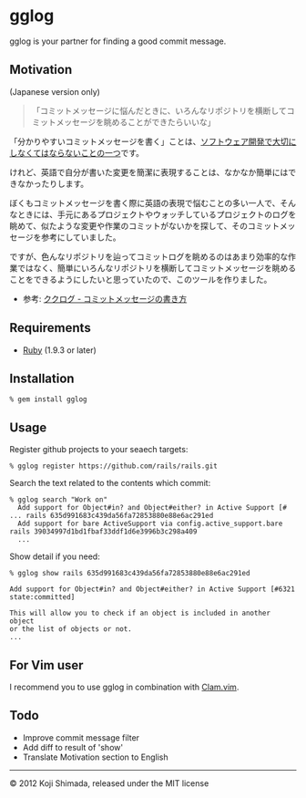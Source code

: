 # gglog

gglog is your partner for finding a good commit message.

## Motivation

(Japanese version only)

>「コミットメッセージに悩んだときに、いろんなリポジトリを横断してコミットメッセージを眺めることができたらいいな」

「分かりやすいコミットメッセージを書く」ことは、[ソフトウェア開発で大切にしなくてはならないことの一つ](http://www.clear-code.com/blog/2012/2/21.html)です。

けれど、英語で自分が書いた変更を簡潔に表現することは、なかなか簡単にはできなかったりします。

ぼくもコミットメッセージを書く際に英語の表現で悩むことの多い一人で、そんなときには、手元にあるプロジェクトやウォッチしているプロジェクトのログを眺めて、似たような変更や作業のコミットがないかを探して、そのコミットメッセージを参考にしていました。

ですが、色んなリポジトリを辿ってコミットログを眺めるのはあまり効率的な作業ではなく、簡単にいろんなリポジトリを横断してコミットメッセージを眺めることをできるようにしたいと思っていたので、このツールを作りました。

- 参考: [ククログ - コミットメッセージの書き方](http://www.clear-code.com/blog/2012/2/21.html)

## Requirements

- [Ruby](http://www.ruby-lang.org/) (1.9.3 or later)

## Installation

    % gem install gglog

## Usage

Register github projects to your seaech targets:

    % gglog register https://github.com/rails/rails.git

Search the text related to the contents which commit:

    % gglog search "Work on"
      Add support for Object#in? and Object#either? in Active Support [# ... rails 635d991683c439da56fa72853880e88e6ac291ed
      Add support for bare ActiveSupport via config.active_support.bare      rails 39034997d1bd1fbaf33ddf1d6e3996b3c298a409
      ...

Show detail if you need:

    % gglog show rails 635d991683c439da56fa72853880e88e6ac291ed

    Add support for Object#in? and Object#either? in Active Support [#6321 state:committed]

    This will allow you to check if an object is included in another object
    or the list of objects or not.
    ...

## For Vim user

I recommend you to use gglog in combination with [Clam.vim](https://github.com/sjl/clam.vim).

## Todo

- Improve commit message filter
- Add diff to result of 'show'
- Translate Motivation section to English

---

&copy; 2012 Koji Shimada, released under the MIT license
